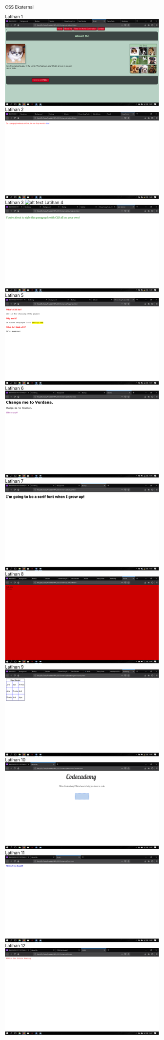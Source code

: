 CSS Eksternal

Latihan 1
![alt text](https://raw.githubusercontent.com/ArdiArya/CSS-Eksternal/master/1.png)
Latihan 2
![alt text](https://raw.githubusercontent.com/ArdiArya/CSS-Eksternal/master/Screenshot%20(37).png)
Latihan 3
![alt text]()
Latihan 4
![alt text](https://raw.githubusercontent.com/ArdiArya/CSS-Eksternal/master/Screenshot%20(36).png)
Latihan 5
![alt text](https://raw.githubusercontent.com/ArdiArya/CSS-Eksternal/master/Screenshot%20(35).png)
Latihan 6
![alt text](https://raw.githubusercontent.com/ArdiArya/CSS-Eksternal/master/Screenshot%20(34).png)
Latihan 7
![alt text](https://raw.githubusercontent.com/ArdiArya/CSS-Eksternal/master/Screenshot%20(33).png)
Latihan 8
![alt text](https://raw.githubusercontent.com/ArdiArya/CSS-Eksternal/master/8.png)
Latihan 9
![alt text](https://raw.githubusercontent.com/ArdiArya/CSS-Eksternal/master/9.png)
Latihan 10
![alt text](https://raw.githubusercontent.com/ArdiArya/CSS-Eksternal/master/10.png)
Latihan 11
![alt text](https://raw.githubusercontent.com/ArdiArya/CSS-Eksternal/master/11.png)
Latihan 12
![alt text](https://raw.githubusercontent.com/ArdiArya/CSS-Eksternal/master/13.png)

